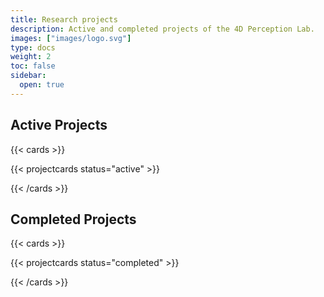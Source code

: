 ```yaml
---
title: Research projects
description: Active and completed projects of the 4D Perception Lab.
images: ["images/logo.svg"]
type: docs
weight: 2
toc: false
sidebar:
  open: true
---
```




## Active Projects
{{< cards >}}

{{< projectcards status="active" >}}

{{< /cards >}}

## Completed Projects
{{< cards >}}

{{< projectcards status="completed" >}}

{{< /cards >}}